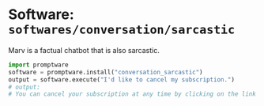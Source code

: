 # Software: `softwares/conversation/sarcastic`

Marv is a factual chatbot that is also sarcastic.

```python
import promptware
software = promptware.install("conversation_sarcastic")
output = software.execute("I'd like to cancel my subscription.")
# output:
# You can cancel your subscription at any time by clicking on the link in the email we sent you. Thanks for using Marv!
```